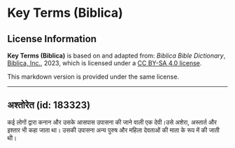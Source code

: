 # Key Terms (Biblica)

## License Information

**Key Terms (Biblica)** is based on and adapted from: _Biblica Bible Dictionary_, [Biblica, Inc.](https://www.biblica.com/), 2023, which is licensed under a [CC BY-SA 4.0 license](https://creativecommons.org/licenses/by-sa/4.0/legalcode.en).

This markdown version is provided under the same license.



--------------------------------

## अश्तोरेत (id: 183323)

कई लोगों द्वारा कनान और उसके आसपास उपासना की जाने वाली एक देवी।उसे अशेरा, अस्तार्त और इश्तार भी कहा जाता था। उसकी उपासना अन्य पुरुष और महिला देवताओं की माता के रूप में की जाती थी।


